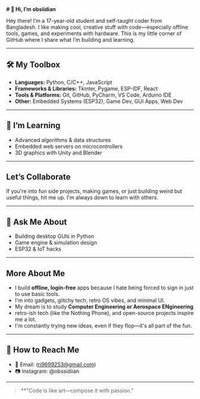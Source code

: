 **# 👋 Hi, I’m obsiidian**

Hey there! I’m a 17-year-old student and self-taught coder from Bangladesh. I like making cool, creative stuff with code—especially offline tools, games, and experiments with hardware. This is my little corner of GitHub where I share what I’m building and learning.

---

## 🛠️ My Toolbox

* **Languages:** Python, C/C++, JavaScript
* **Frameworks & Libraries:** Tkinter, Pygame, ESP-IDF, React
* **Tools & Platforms:** Git, GitHub, PyCharm, VS Code, Arduino IDE
* **Other:** Embedded Systems (ESP32), Game Dev, GUI Apps, Web Dev

---

## 🌱 I’m Learning

* Advanced algorithms & data structures
* Embedded web servers on microcontrollers
* 3D graphics with Unity and Blender

---

## Let’s Collaborate

If you're into fun side projects, making games, or just building weird but useful things, hit me up. I'm always down to learn with others.

---

## 💬 Ask Me About

* Building desktop GUIs in Python
* Game engine & simulation design
* ESP32 & IoT hacks

---

##  More About Me

* I build **offline, login-free** apps because I hate being forced to sign in just to use basic tools.
* I'm into gadgets, glitchy tech, retro OS vibes, and minimal UI.
* My dream is to study **Computer Engineering or Aerospace ENgineering** 
* retro-ish tech (like the Nothing Phone), and open-source projects inspire me a lot.
* I'm constantly trying new ideas, even if they flop—it's all part of the fun.

---

## 📢 How to Reach Me

* 📧 Email: (ri9699253@gmail.com)
* 📷 Instagram: @obssidiian

---

> \*\*"Code is like art—compose it with passion."
